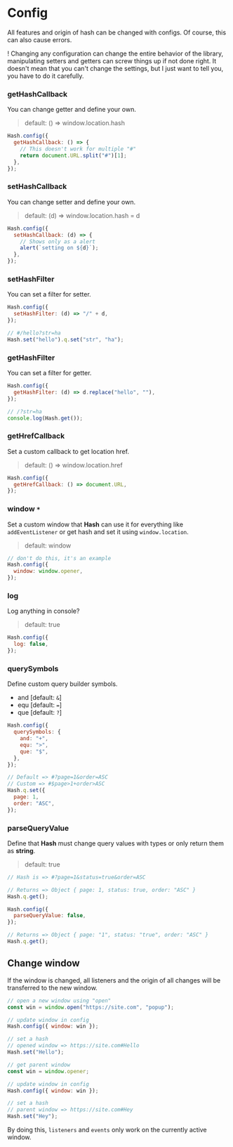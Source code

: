 # Config

All features and origin of hash can be changed with configs. Of course, this can also cause errors.

! Changing any configuration can change the entire behavior of the library, manipulating setters and getters can screw things up if not done right. It doesn't mean that you can't change the settings, but I just want to tell you, you have to do it carefully.

### getHashCallback

You can change getter and define your own.

> default: () => window.location.hash

```javascript
Hash.config({
  getHashCallback: () => {
    // This doesn't work for multiple "#"
    return document.URL.split("#")[1];
  },
});
```

### setHashCallback

You can change setter and define your own.

> default: (d) => window.location.hash = d

```javascript
Hash.config({
  setHashCallback: (d) => {
    // Shows only as a alert
    alert(`setting on ${d}`);
  },
});
```

### setHashFilter

You can set a filter for setter.

```javascript
Hash.config({
  setHashFilter: (d) => "/" + d,
});

// #/hello?str=ha
Hash.set("hello").q.set("str", "ha");
```

### getHashFilter

You can set a filter for getter.

```javascript
Hash.config({
  getHashFilter: (d) => d.replace("hello", ""),
});

// /?str=ha
console.log(Hash.get());
```

### getHrefCallback

Set a custom callback to get location href.

> default: () => window.location.href

```javascript
Hash.config({
  getHrefCallback: () => document.URL,
});
```

### window `*`

Set a custom window that **Hash** can use it for everything like `addEventListener` or get hash and set it using `window.location`.

> default: window

```javascript
// don't do this, it's an example
Hash.config({
  window: window.opener,
});
```

### log

Log anything in console?

> default: true

```javascript
Hash.config({
  log: false,
});
```

### querySymbols

Define custom query builder symbols.

- and [default: `&`]
- equ [default: `=`]
- que [default: `?`]

```javascript
Hash.config({
  querySymbols: {
    and: "+",
    equ: ">",
    que: "$",
  },
});

// Default => #?page=1&order=ASC
// Custom => #$page>1+order>ASC
Hash.q.set({
  page: 1,
  order: "ASC",
});
```

### parseQueryValue

Define that **Hash** must change query values with types or only return them as **string**.

> default: true

```javascript
// Hash is => #?page=1&status=true&order=ASC

// Returns => Object { page: 1, status: true, order: "ASC" }
Hash.q.get();

Hash.config({
  parseQueryValue: false,
});

// Returns => Object { page: "1", status: "true", order: "ASC" }
Hash.q.get();
```

## Change window

If the window is changed, all listeners and the origin of all changes will be transferred to the new window.

```javascript
// open a new window using "open"
const win = window.open("https://site.com", "popup");

// update window in config
Hash.config({ window: win });

// set a hash
// opened window => https://site.com#Hello
Hash.set("Hello");
```

```javascript
// get parent window
const win = window.opener;

// update window in config
Hash.config({ window: win });

// set a hash
// parent window => https://site.com#Hey
Hash.set("Hey");
```

By doing this, `listeners` and `events` only work on the currently active window.
